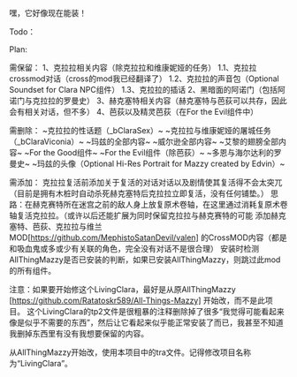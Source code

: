 嘿，它好像现在能装！

Todo：

Plan:

需保留：
1、克拉拉相关内容（除克拉拉和维康妮娅的任务）
	1.1、克拉拉crossmod对话（cross的mod我已经翻译了）
	1.2、克拉拉的声音包（Optional Soundset for Clara NPC组件）
	1.3、克拉拉的插话
2、黑暗面的阿诺门（包括阿诺门与克拉拉的罗曼史）
3、赫克塞特相关内容（赫克塞特与芭荻可以共存，因此会有相关对话，但不多）
4、芭荻以及精灵芭荻（在For the Evil组件中）

需删除：
~克拉拉的性话题（_bClaraSex）~
~克拉拉与维康妮娅的屠城任务（_bClaraViconia）~
~玛兹的全部内容~
~威尔逊全部内容~
~艾黎的翅膀全部内容~
~For the Good组件~
~For the Evil组件（除芭荻）~
~多恩与海尔达利的罗曼史~
~玛兹的头像（Optional Hi-Res Portrait for Mazzy created by Edvin）~

需添加：
克拉拉复活前添加关于复活的对话对话以及剧情使其复活得不会太突兀（目前是拥有木桩时自动杀死赫克塞特后克拉拉立即复活，没有任何铺垫。）
	思路：在赫克赛特所在迷宫之前的敌人身上放复原术卷轴，在这里通过消耗复原术卷轴复活克拉拉。（或许以后还能扩展为同时保留克拉拉与赫克赛特的可能
添加赫克塞特、芭荻、克拉拉与维兰 MOD[https://github.com/MephistoSatanDevil/valen] 的CrossMOD内容（都是和吸血鬼或多或少有关联的角色，完全没有对话不是很合理）
安装时检测AllThingMazzy是否已安装的判断，如果已安装AllThingMazzy，则跳过此mod的所有组件。

注意：如果要开始修这个LivingClara，最好是从原AllThingMazzy [https://github.com/Ratatoskr589/All-Things-Mazzy] 开始改，而不是此项目。
这个LivingClara的tp2文件是很粗暴的注释删除掉了很多“我觉得可能看起来像是似乎不需要的东西”，然后让它看起来似乎能正常安装了而已，我甚至不知道我删掉东西里有没有我想要保留的内容。

从AllThingMazzy开始改，使用本项目中的tra文件。记得修改项目名称为“LivingClara”。
